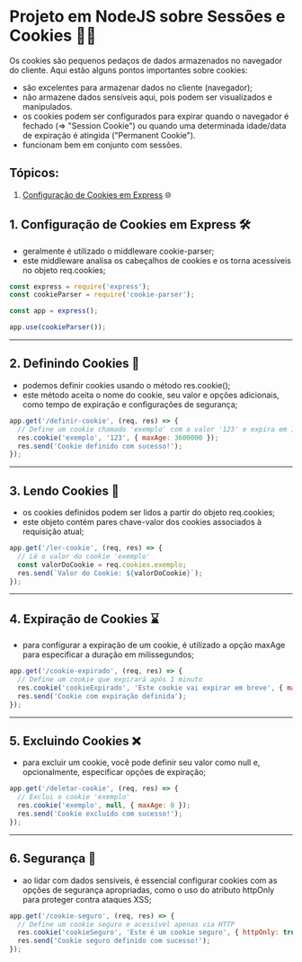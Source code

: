 # Projeto em NodeJS sobre Sessões e Cookies 🍪🚀

Os cookies são pequenos pedaços de dados armazenados no navegador do cliente. Aqui estão alguns pontos importantes sobre cookies:
- são excelentes para armazenar dados no cliente (navegador);
- não armazene dados sensíveis aqui, pois podem ser visualizados e manipulados.
- os cookies podem ser configurados para expirar quando o navegador é fechado (=> "Session Cookie") ou quando uma determinada idade/data de expiração é atingida ("Permanent Cookie").
- funcionam bem em conjunto com sessões.

## Tópicos:
1. [Configuração de Cookies em Express](#configuração-de-cookies-em-express) 🌐

## 1. **Configuração de Cookies em Express 🛠️**
- geralmente é utilizado o middleware cookie-parser;
- este middleware analisa os cabeçalhos de cookies e os torna acessíveis no objeto req.cookies;
~~~javascript
const express = require('express');
const cookieParser = require('cookie-parser');

const app = express();

app.use(cookieParser());
~~~
---

## 2. **Definindo Cookies 🍪** 
- podemos definir cookies usando o método res.cookie();
- este método aceita o nome do cookie, seu valor e opções adicionais, como tempo de expiração e configurações de segurança;
~~~javascript
app.get('/definir-cookie', (req, res) => {
  // Define um cookie chamado 'exemplo' com o valor '123' e expira em 1 hora
  res.cookie('exemplo', '123', { maxAge: 3600000 });
  res.send('Cookie definido com sucesso!');
});
~~~
---

## 3. **Lendo Cookies 📖**
- os cookies definidos podem ser lidos a partir do objeto req.cookies;
- este objeto contém pares chave-valor dos cookies associados à requisição atual;
~~~javascript
app.get('/ler-cookie', (req, res) => {
  // Lê o valor do cookie 'exemplo'
  const valorDoCookie = req.cookies.exemplo;
  res.send(`Valor do Cookie: ${valorDoCookie}`);
});
~~~
---

## 4. **Expiração de Cookies ⌛**
- para configurar a expiração de um cookie, é utilizado a opção maxAge para especificar a duração em milissegundos;
~~~javascript
app.get('/cookie-expirado', (req, res) => {
  // Define um cookie que expirará após 1 minuto
  res.cookie('cookieExpirado', 'Este cookie vai expirar em breve', { maxAge: 60000 });
  res.send('Cookie com expiração definida');
});
~~~
---

## 5. **Excluindo Cookies ❌**
- para excluir um cookie, você pode definir seu valor como null e, opcionalmente, especificar opções de expiração;
~~~javascript
app.get('/deletar-cookie', (req, res) => {
  // Exclui o cookie 'exemplo'
  res.cookie('exemplo', null, { maxAge: 0 });
  res.send('Cookie excluído com sucesso!');
});
~~~
---

## 6. **Segurança 🔐**
- ao lidar com dados sensíveis, é essencial configurar cookies com as opções de segurança apropriadas, como o uso do atributo httpOnly para proteger contra ataques XSS;
~~~javascript
app.get('/cookie-seguro', (req, res) => {
  // Define um cookie seguro e acessível apenas via HTTP
  res.cookie('cookieSeguro', 'Este é um cookie seguro', { httpOnly: true, secure: true });
  res.send('Cookie seguro definido com sucesso!');
});
~~~
